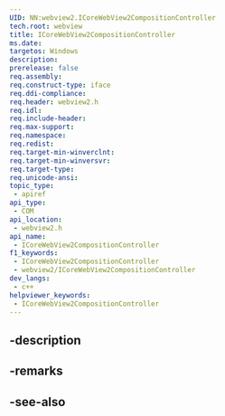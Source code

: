 ```yaml
---
UID: NN:webview2.ICoreWebView2CompositionController
tech.root: webview
title: ICoreWebView2CompositionController
ms.date: 
targetos: Windows
description: 
prerelease: false
req.assembly: 
req.construct-type: iface
req.ddi-compliance: 
req.header: webview2.h
req.idl: 
req.include-header: 
req.max-support: 
req.namespace: 
req.redist: 
req.target-min-winverclnt: 
req.target-min-winversvr: 
req.target-type: 
req.unicode-ansi: 
topic_type:
 - apiref
api_type:
 - COM
api_location:
 - webview2.h
api_name:
 - ICoreWebView2CompositionController
f1_keywords:
 - ICoreWebView2CompositionController
 - webview2/ICoreWebView2CompositionController
dev_langs:
 - c++
helpviewer_keywords:
 - ICoreWebView2CompositionController
---
```


## -description

## -remarks

## -see-also


